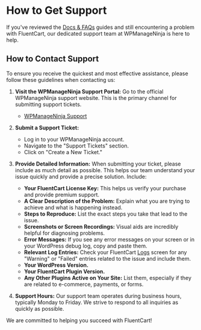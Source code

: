  # How to Get Support

If you've reviewed the [Docs & FAQs](/guide/troubleshooting-support/common-issues-faqs) guides and still encountering a problem with FluentCart, our dedicated support team at WPManageNinja is here to help.

## How to Contact Support

To ensure you receive the quickest and most effective assistance, please follow these guidelines when contacting us:

1.  **Visit the WPManageNinja Support Portal:**
    Go to the official WPManageNinja support website. This is the primary channel for submitting support tickets.
    * [WPManageNinja Support](https://wpmanageninja.com/support) 

2.  **Submit a Support Ticket:**
    * Log in to your WPManageNinja account.
    * Navigate to the "Support Tickets" section.
    * Click on "Create a New Ticket."

3.  **Provide Detailed Information:**
    When submitting your ticket, please include as much detail as possible. This helps our team understand your issue quickly and provide a precise solution. Include:
    * **Your FluentCart License Key:** This helps us verify your purchase and provide premium support.
    * **A Clear Description of the Problem:** Explain what you are trying to achieve and what is happening instead.
    * **Steps to Reproduce:** List the exact steps you take that lead to the issue.
    * **Screenshots or Screen Recordings:** Visual aids are incredibly helpful for diagnosing problems.
    * **Error Messages:** If you see any error messages on your screen or in your WordPress debug log, copy and paste them.
    * **Relevant Log Entries:** Check your FluentCart [Logs](/guide/troubleshooting-support/understanding-logs) screen for any "Warning" or "Failed" entries related to the issue and include them.
    * **Your WordPress Version.**
    * **Your FluentCart Plugin Version.**
    * **Any Other Plugins Active on Your Site:** List them, especially if they are related to e-commerce, payments, or forms.

4.  **Support Hours:**
    Our support team operates during business hours, typically Monday to Friday. We strive to respond to all inquiries as quickly as possible.

We are committed to helping you succeed with FluentCart!

